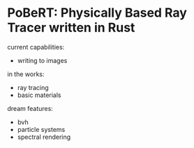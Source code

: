 # PoBeRT: Physically Based Ray Tracer written in Rust

current capabilities: 
- writing to images

in the works:
- ray tracing
- basic materials

dream features:
- bvh
- particle systems
- spectral rendering